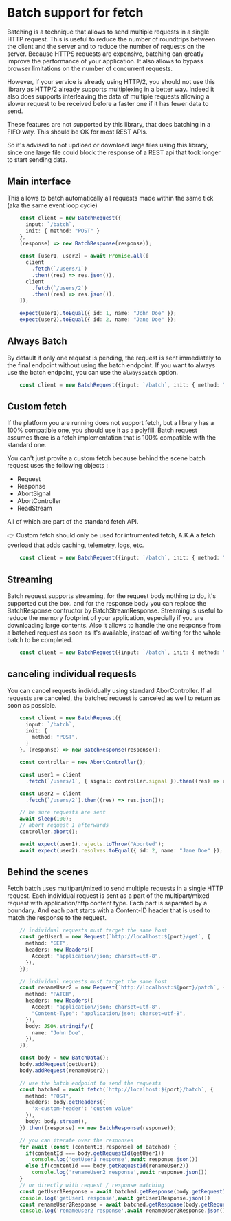 # Batch support for fetch

Batching is a technique that allows to send multiple requests in a single HTTP request.
This is useful to reduce the number of roundtrips between the client and the server and to reduce the number of requests on the server.
Because HTTPS requests are expensive, batching can greatly improve the performance of your application.
It also allows to bypass browser limitations on the number of concurrent requests.

However, if your service is already using HTTP/2, you should not use this library as HTTP/2 already supports multiplexing in a better way.
Indeed it also does supports interleaving the data of multiple requests allowing a slower request to be received before a faster one if it has fewer data to send.

These features are not supported by this library, that does batching in a FIFO way. This should be OK for most REST APIs.

So it's advised to not updload or download large files using this library, since one large file could block the response of a REST api that took longer to start sending data.

## Main interface

This allows to batch automatically all requests made within the same tick (aka the same event loop cycle)

```ts
    const client = new BatchRequest({
      input: `/batch`, 
      init: { method: "POST" }
    },
    (response) => new BatchResponse(response));

    const [user1, user2] = await Promise.all([
      client
        .fetch(`/users/1`)
        .then((res) => res.json()),
      client
        .fetch(`/users/2`)
        .then((res) => res.json()),
    ]);

    expect(user1).toEqual({ id: 1, name: "John Doe" });
    expect(user2).toEqual({ id: 2, name: "Jane Doe" });
```

## Always Batch

By default if only one request is pending, the request is sent immediately to the final endpoint without using the batch endpoint.
If you want to always use the batch endpoint, you can use the `alwaysBatch` option.

```ts
    const client = new BatchRequest({input: `/batch`, init: { method: "POST" }}, (response) => new BatchResponse(response), { alwaysBatch: true });
```

## Custom fetch

If the platform you are running does not support fetch, but a library has a 100% compatible one, you should use it as a polyfill.
Batch request assumes there is a fetch implementation that is 100% compatible with the standard one.

You can't just provite a custom fetch because behind the scene batch request uses the following objects :
- Request
- Response
- AbortSignal
- AbortController
- ReadStream 

All of which are part of the standard fetch API.

👉 Custom fetch should only be used for intrumented fetch, A.K.A a fetch overload that adds caching, telemetry, logs, etc.

```ts
    const client = new BatchRequest({input: `/batch`, init: { method: "POST" }}, (response) => new BatchResponse(response), { fetch: myFetch });
```

## Streaming

Batch request supports streaming, for the request body nothing to do, it's supported out the box. and for the response body you can replace the BatchResponse contructor
by BatchStreamResponse.
Streaming is useful to reduce the memory footprint of your application, especially if you are downloading large contents.
Also it allows to handle the one response from a batched request as soon as it's available, instead of waiting for the whole batch to be completed.

```ts
    const client = new BatchRequest({input: `/batch`, init: { method: "POST" }}, (response) => new BatchStreamResponse(response));
```

## canceling individual requests

You can cancel requests individually using standard AborController.
If all requests are canceled, the batched request is canceled as well to return as soon as possible.

```ts
    const client = new BatchRequest({
      input: `/batch`, 
      init: {
        method: "POST",
      }
    }, (response) => new BatchResponse(response));

    const controller = new AbortController();

    const user1 = client
      .fetch(`/users/1`, { signal: controller.signal }).then((res) => res.json());

    const user2 = client
      .fetch(`/users/2`).then((res) => res.json());

    // be sure requests are sent
    await sleep(100);
    // abort request 1 afterwards
    controller.abort();

    await expect(user1).rejects.toThrow("Aborted");
    await expect(user2).resolves.toEqual({ id: 2, name: "Jane Doe" });
```

## Behind the scenes

Fetch batch uses multipart/mixed to send multiple requests in a single HTTP request.
Each individual request is sent as a part of the multipart/mixed request with application/http content type.
Each part is separated by a boundary. And each part starts with a Content-ID header that is used to match the response to the request.

```ts
    // individual requests must target the same host
    const getUser1 = new Request(`http://localhost:${port}/get`, {
      method: "GET",
      headers: new Headers({
        Accept: "application/json; charset=utf-8",
      }),
    });

    // individual requests must target the same host
    const renameUser2 = new Request(`http://localhost:${port}/patch`, {
      method: "PATCH",
      headers: new Headers({
        Accept: "application/json; charset=utf-8",
        "Content-Type": "application/json; charset=utf-8",
      }),
      body: JSON.stringify({
        name: "John Doe",
      }),
    });

    const body = new BatchData();
    body.addRequest(getUser1);
    body.addRequest(renameUser2);

    // use the batch endpoint to send the requests
    const batched = await fetch(`http://localhost:${port}/batch`, {
      method: "POST",
      headers: body.getHeaders({
        'x-custom-header': 'custom value'
      }),
      body: body.stream(),
    }).then((response) => new BatchResponse(response));

    // you can iterate over the responses
    for await (const [contentId,response] of batched) {
      if(contentId === body.getRequestId(getUser1))
        console.log('getUser1 response',await response.json())
      else if(contentId === body.getRequestId(renameUser2))
        console.log('renameUser2 response',await response.json())
    }
    // or directly with request / response matching
    const getUser1Response = await batched.getResponse(body.getRequestId(getUser1));
    console.log('getUser1 response',await getUser1Response.json())
    const renameUser2Response = await batched.getResponse(body.getRequestId(renameUser2));
    console.log('renameUser2 response',await renameUser2Response.json())
```
